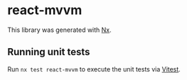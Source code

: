 # react-mvvm

This library was generated with [Nx](https://nx.dev).

## Running unit tests

Run `nx test react-mvvm` to execute the unit tests via [Vitest](https://vitest.dev/).
